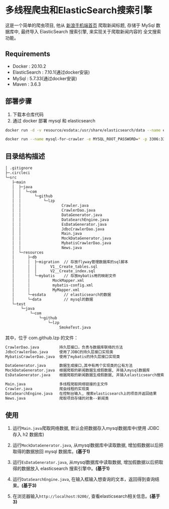 # 多线程爬虫和ElasticSearch搜索引擎

这是一个简单的爬虫项目,
他从 [新浪手机端首页](http://sina.cn) 爬取新闻标题,
存储于 MySql 数据库中,
最终导入 ElasticSearch 搜索引擎, 来实现关于爬取新闻内容的
全文搜索功能。

## Requirements
- Docker : 20.10.2
- ElasticSearch : 7.10.1(通过docker安装)
- MySql : 5.7.33(通过docker安装)
- Maven : 3.6.3

## 部署步骤
1. 下载本仓库代码
2. 通过 docker 部署 mysql 和 elasticsearch
```bash
docker run -d -v resource/esdata:/usr/share/elasticsearch/data --name elasticsearch -p 9200:9200 -p 9300:9300 -e "discovery.type=single-node" elasticsearch:7.10.1

docker run --name mysql-for-crawler -e MYSQL_ROOT_PASSWORD=* -p 3306:3306 -v resources/db/data:/var/lib/mysql -d mysql:5.7.33
```

## 目录结构描述
```markdown
│ .gitignore
├─.circleci
└─src
   ├─main
   │  ├─java
   │  │  └─com
   │  │      └─github
   │  │          └─lzp
   │  │                  Crawler.java
   │  │                  CrawlerDao.java
   │  │                  DataGenerator.java
   │  │                  DataSearchEngine.java
   │  │                  EsDataGenerator.java
   │  │                  JdbcCrawlerDao.java
   │  │                  Main.java
   │  │                  MockDataGenerator.java
   │  │                  MybatisCrawlerDao.java
   │  │                  News.java
   │  └─resources
   │      ├─db
   │      │  ├─migration  // 存放flyway管理数据库的sql脚本
   │      │  │      V1__Create_tables.sql
   │      │  │      V2__Create_index.sql
   │      │  └─mybatis    // 存放mybatis用的映射文件
   │      │          MockMapper.xml
   │      │          mybatis-config.xml
   │      │          MyMapper.xml
   │      └─esdata        // elasticsearch的数据
   │      └─data          // mysql的数据
   └─test
       └─java
           └─com
               └─github
                   └─lzp
                        SmokeTest.java
```

其中，位于 com.github.lzp 的文件：
```markdown
CrawlerDao.java         持久层接口，负责与数据库联络的方法
JdbcCrawlerDao.java     使用了JDBC的持久层接口实现类
MybatisCrawlerDao.java  使用了mybatis的持久层接口实现类

DataGenerator.java      数据生成接口,其中有两个实现类的公有方法
MockDataGenerator.java  根据爬取的新闻数据生成假数据, 并插入mysql数据库
EsDataGenerator.java    根据爬取的新闻数据生成假数据, 并插入elasticsearch搜索引擎

Main.java               多线程爬取网络链接的主文件
Crawler.java            爬虫线程的实现类
DataSearchEngine.java   在控制台输入, 搜索elasticsearch上的项目并返回结果
News.java               爬取项目存储的对象--新闻类
```

## 使用
1. 运行`Main.java`爬取网络数据, 默认会把数据存入mysql数据库中(使用 JDBC 存入 h2 数据库) 

2. 运行`MockDataGenerator.java`, 从mysql数据库中读取数据, 增加假数据以后把取得的数据放回 mysql 数据库。**(基于1)**

3. 运行`EsDataGenerator.java`, 从mysql数据库中读取数据, 增加假数据以后把取得的数据放入 elasticsearch 搜索引擎中。**(基于1)**

4. 运行`DataSearchEngine.java`, 在输入框输入想查询的文本，返回得到查询结果。**(基于3)**

5. 在浏览器输入`http://localhost:9200/`, 查看elasticsearch相关信息。**(基于3)**
